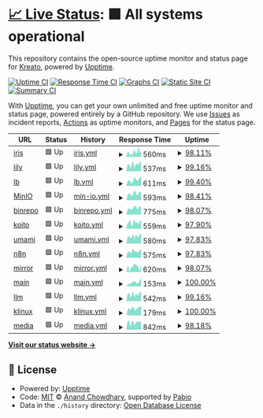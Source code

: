 # [📈 Live Status](https://status.krea.to): <!--live status--> **🟩 All systems operational**

This repository contains the open-source uptime monitor and status page for [Kreato](https://krea.to), powered by [Upptime](https://github.com/upptime/upptime).

[![Uptime CI](https://github.com/kreatoo/status.krea.to/workflows/Uptime%20CI/badge.svg)](https://github.com/kreatoo/status.krea.to/actions?query=workflow%3A%22Uptime+CI%22)
[![Response Time CI](https://github.com/kreatoo/status.krea.to/workflows/Response%20Time%20CI/badge.svg)](https://github.com/kreatoo/status.krea.to/actions?query=workflow%3A%22Response+Time+CI%22)
[![Graphs CI](https://github.com/kreatoo/status.krea.to/workflows/Graphs%20CI/badge.svg)](https://github.com/kreatoo/status.krea.to/actions?query=workflow%3A%22Graphs+CI%22)
[![Static Site CI](https://github.com/kreatoo/status.krea.to/workflows/Static%20Site%20CI/badge.svg)](https://github.com/kreatoo/status.krea.to/actions?query=workflow%3A%22Static+Site+CI%22)
[![Summary CI](https://github.com/kreatoo/status.krea.to/workflows/Summary%20CI/badge.svg)](https://github.com/kreatoo/status.krea.to/actions?query=workflow%3A%22Summary+CI%22)

With [Upptime](https://upptime.js.org), you can get your own unlimited and free uptime monitor and status page, powered entirely by a GitHub repository. We use [Issues](https://github.com/kreatoo/status.krea.to/issues) as incident reports, [Actions](https://github.com/kreatoo/status.krea.to/actions) as uptime monitors, and [Pages](https://status.krea.to) for the status page.

<!--start: status pages-->
<!-- This summary is generated by Upptime (https://github.com/upptime/upptime) -->
<!-- Do not edit this manually, your changes will be overwritten -->
<!-- prettier-ignore -->
| URL | Status | History | Response Time | Uptime |
| --- | ------ | ------- | ------------- | ------ |
| <img alt="" src="https://icons.duckduckgo.com/ip3/iris.krea.to.ico" height="13"> [iris](https://iris.krea.to) | 🟩 Up | [iris.yml](https://github.com/bouquet2/status.krea.to/commits/HEAD/history/iris.yml) | <details><summary><img alt="Response time graph" src="./graphs/iris/response-time-week.png" height="20"> 560ms</summary><br><a href="https://status.krea.to/history/iris"><img alt="Response time 585" src="https://img.shields.io/endpoint?url=https%3A%2F%2Fraw.githubusercontent.com%2Fbouquet2%2Fstatus.krea.to%2FHEAD%2Fapi%2Firis%2Fresponse-time.json"></a><br><a href="https://status.krea.to/history/iris"><img alt="24-hour response time 799" src="https://img.shields.io/endpoint?url=https%3A%2F%2Fraw.githubusercontent.com%2Fbouquet2%2Fstatus.krea.to%2FHEAD%2Fapi%2Firis%2Fresponse-time-day.json"></a><br><a href="https://status.krea.to/history/iris"><img alt="7-day response time 560" src="https://img.shields.io/endpoint?url=https%3A%2F%2Fraw.githubusercontent.com%2Fbouquet2%2Fstatus.krea.to%2FHEAD%2Fapi%2Firis%2Fresponse-time-week.json"></a><br><a href="https://status.krea.to/history/iris"><img alt="30-day response time 619" src="https://img.shields.io/endpoint?url=https%3A%2F%2Fraw.githubusercontent.com%2Fbouquet2%2Fstatus.krea.to%2FHEAD%2Fapi%2Firis%2Fresponse-time-month.json"></a><br><a href="https://status.krea.to/history/iris"><img alt="1-year response time 585" src="https://img.shields.io/endpoint?url=https%3A%2F%2Fraw.githubusercontent.com%2Fbouquet2%2Fstatus.krea.to%2FHEAD%2Fapi%2Firis%2Fresponse-time-year.json"></a></details> | <details><summary><a href="https://status.krea.to/history/iris">98.11%</a></summary><a href="https://status.krea.to/history/iris"><img alt="All-time uptime 98.90%" src="https://img.shields.io/endpoint?url=https%3A%2F%2Fraw.githubusercontent.com%2Fbouquet2%2Fstatus.krea.to%2FHEAD%2Fapi%2Firis%2Fuptime.json"></a><br><a href="https://status.krea.to/history/iris"><img alt="24-hour uptime 98.55%" src="https://img.shields.io/endpoint?url=https%3A%2F%2Fraw.githubusercontent.com%2Fbouquet2%2Fstatus.krea.to%2FHEAD%2Fapi%2Firis%2Fuptime-day.json"></a><br><a href="https://status.krea.to/history/iris"><img alt="7-day uptime 98.11%" src="https://img.shields.io/endpoint?url=https%3A%2F%2Fraw.githubusercontent.com%2Fbouquet2%2Fstatus.krea.to%2FHEAD%2Fapi%2Firis%2Fuptime-week.json"></a><br><a href="https://status.krea.to/history/iris"><img alt="30-day uptime 99.57%" src="https://img.shields.io/endpoint?url=https%3A%2F%2Fraw.githubusercontent.com%2Fbouquet2%2Fstatus.krea.to%2FHEAD%2Fapi%2Firis%2Fuptime-month.json"></a><br><a href="https://status.krea.to/history/iris"><img alt="1-year uptime 98.90%" src="https://img.shields.io/endpoint?url=https%3A%2F%2Fraw.githubusercontent.com%2Fbouquet2%2Fstatus.krea.to%2FHEAD%2Fapi%2Firis%2Fuptime-year.json"></a></details>
| <img alt="" src="https://icons.duckduckgo.com/ip3/lily.krea.to.ico" height="13"> [lily](https://lily.krea.to) | 🟩 Up | [lily.yml](https://github.com/bouquet2/status.krea.to/commits/HEAD/history/lily.yml) | <details><summary><img alt="Response time graph" src="./graphs/lily/response-time-week.png" height="20"> 537ms</summary><br><a href="https://status.krea.to/history/lily"><img alt="Response time 753" src="https://img.shields.io/endpoint?url=https%3A%2F%2Fraw.githubusercontent.com%2Fbouquet2%2Fstatus.krea.to%2FHEAD%2Fapi%2Flily%2Fresponse-time.json"></a><br><a href="https://status.krea.to/history/lily"><img alt="24-hour response time 649" src="https://img.shields.io/endpoint?url=https%3A%2F%2Fraw.githubusercontent.com%2Fbouquet2%2Fstatus.krea.to%2FHEAD%2Fapi%2Flily%2Fresponse-time-day.json"></a><br><a href="https://status.krea.to/history/lily"><img alt="7-day response time 537" src="https://img.shields.io/endpoint?url=https%3A%2F%2Fraw.githubusercontent.com%2Fbouquet2%2Fstatus.krea.to%2FHEAD%2Fapi%2Flily%2Fresponse-time-week.json"></a><br><a href="https://status.krea.to/history/lily"><img alt="30-day response time 804" src="https://img.shields.io/endpoint?url=https%3A%2F%2Fraw.githubusercontent.com%2Fbouquet2%2Fstatus.krea.to%2FHEAD%2Fapi%2Flily%2Fresponse-time-month.json"></a><br><a href="https://status.krea.to/history/lily"><img alt="1-year response time 753" src="https://img.shields.io/endpoint?url=https%3A%2F%2Fraw.githubusercontent.com%2Fbouquet2%2Fstatus.krea.to%2FHEAD%2Fapi%2Flily%2Fresponse-time-year.json"></a></details> | <details><summary><a href="https://status.krea.to/history/lily">99.16%</a></summary><a href="https://status.krea.to/history/lily"><img alt="All-time uptime 98.71%" src="https://img.shields.io/endpoint?url=https%3A%2F%2Fraw.githubusercontent.com%2Fbouquet2%2Fstatus.krea.to%2FHEAD%2Fapi%2Flily%2Fuptime.json"></a><br><a href="https://status.krea.to/history/lily"><img alt="24-hour uptime 100.00%" src="https://img.shields.io/endpoint?url=https%3A%2F%2Fraw.githubusercontent.com%2Fbouquet2%2Fstatus.krea.to%2FHEAD%2Fapi%2Flily%2Fuptime-day.json"></a><br><a href="https://status.krea.to/history/lily"><img alt="7-day uptime 99.16%" src="https://img.shields.io/endpoint?url=https%3A%2F%2Fraw.githubusercontent.com%2Fbouquet2%2Fstatus.krea.to%2FHEAD%2Fapi%2Flily%2Fuptime-week.json"></a><br><a href="https://status.krea.to/history/lily"><img alt="30-day uptime 99.56%" src="https://img.shields.io/endpoint?url=https%3A%2F%2Fraw.githubusercontent.com%2Fbouquet2%2Fstatus.krea.to%2FHEAD%2Fapi%2Flily%2Fuptime-month.json"></a><br><a href="https://status.krea.to/history/lily"><img alt="1-year uptime 98.71%" src="https://img.shields.io/endpoint?url=https%3A%2F%2Fraw.githubusercontent.com%2Fbouquet2%2Fstatus.krea.to%2FHEAD%2Fapi%2Flily%2Fuptime-year.json"></a></details>
| <img alt="" src="https://icons.duckduckgo.com/ip3/lb.krea.to.ico" height="13"> [lb](https://lb.krea.to) | 🟩 Up | [lb.yml](https://github.com/bouquet2/status.krea.to/commits/HEAD/history/lb.yml) | <details><summary><img alt="Response time graph" src="./graphs/lb/response-time-week.png" height="20"> 611ms</summary><br><a href="https://status.krea.to/history/lb"><img alt="Response time 571" src="https://img.shields.io/endpoint?url=https%3A%2F%2Fraw.githubusercontent.com%2Fbouquet2%2Fstatus.krea.to%2FHEAD%2Fapi%2Flb%2Fresponse-time.json"></a><br><a href="https://status.krea.to/history/lb"><img alt="24-hour response time 945" src="https://img.shields.io/endpoint?url=https%3A%2F%2Fraw.githubusercontent.com%2Fbouquet2%2Fstatus.krea.to%2FHEAD%2Fapi%2Flb%2Fresponse-time-day.json"></a><br><a href="https://status.krea.to/history/lb"><img alt="7-day response time 611" src="https://img.shields.io/endpoint?url=https%3A%2F%2Fraw.githubusercontent.com%2Fbouquet2%2Fstatus.krea.to%2FHEAD%2Fapi%2Flb%2Fresponse-time-week.json"></a><br><a href="https://status.krea.to/history/lb"><img alt="30-day response time 637" src="https://img.shields.io/endpoint?url=https%3A%2F%2Fraw.githubusercontent.com%2Fbouquet2%2Fstatus.krea.to%2FHEAD%2Fapi%2Flb%2Fresponse-time-month.json"></a><br><a href="https://status.krea.to/history/lb"><img alt="1-year response time 571" src="https://img.shields.io/endpoint?url=https%3A%2F%2Fraw.githubusercontent.com%2Fbouquet2%2Fstatus.krea.to%2FHEAD%2Fapi%2Flb%2Fresponse-time-year.json"></a></details> | <details><summary><a href="https://status.krea.to/history/lb">99.40%</a></summary><a href="https://status.krea.to/history/lb"><img alt="All-time uptime 99.02%" src="https://img.shields.io/endpoint?url=https%3A%2F%2Fraw.githubusercontent.com%2Fbouquet2%2Fstatus.krea.to%2FHEAD%2Fapi%2Flb%2Fuptime.json"></a><br><a href="https://status.krea.to/history/lb"><img alt="24-hour uptime 100.00%" src="https://img.shields.io/endpoint?url=https%3A%2F%2Fraw.githubusercontent.com%2Fbouquet2%2Fstatus.krea.to%2FHEAD%2Fapi%2Flb%2Fuptime-day.json"></a><br><a href="https://status.krea.to/history/lb"><img alt="7-day uptime 99.40%" src="https://img.shields.io/endpoint?url=https%3A%2F%2Fraw.githubusercontent.com%2Fbouquet2%2Fstatus.krea.to%2FHEAD%2Fapi%2Flb%2Fuptime-week.json"></a><br><a href="https://status.krea.to/history/lb"><img alt="30-day uptime 99.85%" src="https://img.shields.io/endpoint?url=https%3A%2F%2Fraw.githubusercontent.com%2Fbouquet2%2Fstatus.krea.to%2FHEAD%2Fapi%2Flb%2Fuptime-month.json"></a><br><a href="https://status.krea.to/history/lb"><img alt="1-year uptime 99.02%" src="https://img.shields.io/endpoint?url=https%3A%2F%2Fraw.githubusercontent.com%2Fbouquet2%2Fstatus.krea.to%2FHEAD%2Fapi%2Flb%2Fuptime-year.json"></a></details>
| <img alt="" src="https://icons.duckduckgo.com/ip3/s3.krea.to.ico" height="13"> [MinIO](https://s3.krea.to) | 🟩 Up | [min-io.yml](https://github.com/bouquet2/status.krea.to/commits/HEAD/history/min-io.yml) | <details><summary><img alt="Response time graph" src="./graphs/min-io/response-time-week.png" height="20"> 593ms</summary><br><a href="https://status.krea.to/history/min-io"><img alt="Response time 661" src="https://img.shields.io/endpoint?url=https%3A%2F%2Fraw.githubusercontent.com%2Fbouquet2%2Fstatus.krea.to%2FHEAD%2Fapi%2Fmin-io%2Fresponse-time.json"></a><br><a href="https://status.krea.to/history/min-io"><img alt="24-hour response time 678" src="https://img.shields.io/endpoint?url=https%3A%2F%2Fraw.githubusercontent.com%2Fbouquet2%2Fstatus.krea.to%2FHEAD%2Fapi%2Fmin-io%2Fresponse-time-day.json"></a><br><a href="https://status.krea.to/history/min-io"><img alt="7-day response time 593" src="https://img.shields.io/endpoint?url=https%3A%2F%2Fraw.githubusercontent.com%2Fbouquet2%2Fstatus.krea.to%2FHEAD%2Fapi%2Fmin-io%2Fresponse-time-week.json"></a><br><a href="https://status.krea.to/history/min-io"><img alt="30-day response time 711" src="https://img.shields.io/endpoint?url=https%3A%2F%2Fraw.githubusercontent.com%2Fbouquet2%2Fstatus.krea.to%2FHEAD%2Fapi%2Fmin-io%2Fresponse-time-month.json"></a><br><a href="https://status.krea.to/history/min-io"><img alt="1-year response time 661" src="https://img.shields.io/endpoint?url=https%3A%2F%2Fraw.githubusercontent.com%2Fbouquet2%2Fstatus.krea.to%2FHEAD%2Fapi%2Fmin-io%2Fresponse-time-year.json"></a></details> | <details><summary><a href="https://status.krea.to/history/min-io">98.41%</a></summary><a href="https://status.krea.to/history/min-io"><img alt="All-time uptime 98.22%" src="https://img.shields.io/endpoint?url=https%3A%2F%2Fraw.githubusercontent.com%2Fbouquet2%2Fstatus.krea.to%2FHEAD%2Fapi%2Fmin-io%2Fuptime.json"></a><br><a href="https://status.krea.to/history/min-io"><img alt="24-hour uptime 100.00%" src="https://img.shields.io/endpoint?url=https%3A%2F%2Fraw.githubusercontent.com%2Fbouquet2%2Fstatus.krea.to%2FHEAD%2Fapi%2Fmin-io%2Fuptime-day.json"></a><br><a href="https://status.krea.to/history/min-io"><img alt="7-day uptime 98.41%" src="https://img.shields.io/endpoint?url=https%3A%2F%2Fraw.githubusercontent.com%2Fbouquet2%2Fstatus.krea.to%2FHEAD%2Fapi%2Fmin-io%2Fuptime-week.json"></a><br><a href="https://status.krea.to/history/min-io"><img alt="30-day uptime 99.62%" src="https://img.shields.io/endpoint?url=https%3A%2F%2Fraw.githubusercontent.com%2Fbouquet2%2Fstatus.krea.to%2FHEAD%2Fapi%2Fmin-io%2Fuptime-month.json"></a><br><a href="https://status.krea.to/history/min-io"><img alt="1-year uptime 98.22%" src="https://img.shields.io/endpoint?url=https%3A%2F%2Fraw.githubusercontent.com%2Fbouquet2%2Fstatus.krea.to%2FHEAD%2Fapi%2Fmin-io%2Fuptime-year.json"></a></details>
| <img alt="" src="https://icons.duckduckgo.com/ip3/bin.kreato.dev.ico" height="13"> [binrepo](https://bin.kreato.dev) | 🟩 Up | [binrepo.yml](https://github.com/bouquet2/status.krea.to/commits/HEAD/history/binrepo.yml) | <details><summary><img alt="Response time graph" src="./graphs/binrepo/response-time-week.png" height="20"> 775ms</summary><br><a href="https://status.krea.to/history/binrepo"><img alt="Response time 684" src="https://img.shields.io/endpoint?url=https%3A%2F%2Fraw.githubusercontent.com%2Fbouquet2%2Fstatus.krea.to%2FHEAD%2Fapi%2Fbinrepo%2Fresponse-time.json"></a><br><a href="https://status.krea.to/history/binrepo"><img alt="24-hour response time 850" src="https://img.shields.io/endpoint?url=https%3A%2F%2Fraw.githubusercontent.com%2Fbouquet2%2Fstatus.krea.to%2FHEAD%2Fapi%2Fbinrepo%2Fresponse-time-day.json"></a><br><a href="https://status.krea.to/history/binrepo"><img alt="7-day response time 775" src="https://img.shields.io/endpoint?url=https%3A%2F%2Fraw.githubusercontent.com%2Fbouquet2%2Fstatus.krea.to%2FHEAD%2Fapi%2Fbinrepo%2Fresponse-time-week.json"></a><br><a href="https://status.krea.to/history/binrepo"><img alt="30-day response time 787" src="https://img.shields.io/endpoint?url=https%3A%2F%2Fraw.githubusercontent.com%2Fbouquet2%2Fstatus.krea.to%2FHEAD%2Fapi%2Fbinrepo%2Fresponse-time-month.json"></a><br><a href="https://status.krea.to/history/binrepo"><img alt="1-year response time 684" src="https://img.shields.io/endpoint?url=https%3A%2F%2Fraw.githubusercontent.com%2Fbouquet2%2Fstatus.krea.to%2FHEAD%2Fapi%2Fbinrepo%2Fresponse-time-year.json"></a></details> | <details><summary><a href="https://status.krea.to/history/binrepo">98.07%</a></summary><a href="https://status.krea.to/history/binrepo"><img alt="All-time uptime 98.89%" src="https://img.shields.io/endpoint?url=https%3A%2F%2Fraw.githubusercontent.com%2Fbouquet2%2Fstatus.krea.to%2FHEAD%2Fapi%2Fbinrepo%2Fuptime.json"></a><br><a href="https://status.krea.to/history/binrepo"><img alt="24-hour uptime 100.00%" src="https://img.shields.io/endpoint?url=https%3A%2F%2Fraw.githubusercontent.com%2Fbouquet2%2Fstatus.krea.to%2FHEAD%2Fapi%2Fbinrepo%2Fuptime-day.json"></a><br><a href="https://status.krea.to/history/binrepo"><img alt="7-day uptime 98.07%" src="https://img.shields.io/endpoint?url=https%3A%2F%2Fraw.githubusercontent.com%2Fbouquet2%2Fstatus.krea.to%2FHEAD%2Fapi%2Fbinrepo%2Fuptime-week.json"></a><br><a href="https://status.krea.to/history/binrepo"><img alt="30-day uptime 99.50%" src="https://img.shields.io/endpoint?url=https%3A%2F%2Fraw.githubusercontent.com%2Fbouquet2%2Fstatus.krea.to%2FHEAD%2Fapi%2Fbinrepo%2Fuptime-month.json"></a><br><a href="https://status.krea.to/history/binrepo"><img alt="1-year uptime 98.89%" src="https://img.shields.io/endpoint?url=https%3A%2F%2Fraw.githubusercontent.com%2Fbouquet2%2Fstatus.krea.to%2FHEAD%2Fapi%2Fbinrepo%2Fuptime-year.json"></a></details>
| <img alt="" src="https://icons.duckduckgo.com/ip3/fm.krea.to.ico" height="13"> [koito](https://fm.krea.to) | 🟩 Up | [koito.yml](https://github.com/bouquet2/status.krea.to/commits/HEAD/history/koito.yml) | <details><summary><img alt="Response time graph" src="./graphs/koito/response-time-week.png" height="20"> 559ms</summary><br><a href="https://status.krea.to/history/koito"><img alt="Response time 601" src="https://img.shields.io/endpoint?url=https%3A%2F%2Fraw.githubusercontent.com%2Fbouquet2%2Fstatus.krea.to%2FHEAD%2Fapi%2Fkoito%2Fresponse-time.json"></a><br><a href="https://status.krea.to/history/koito"><img alt="24-hour response time 668" src="https://img.shields.io/endpoint?url=https%3A%2F%2Fraw.githubusercontent.com%2Fbouquet2%2Fstatus.krea.to%2FHEAD%2Fapi%2Fkoito%2Fresponse-time-day.json"></a><br><a href="https://status.krea.to/history/koito"><img alt="7-day response time 559" src="https://img.shields.io/endpoint?url=https%3A%2F%2Fraw.githubusercontent.com%2Fbouquet2%2Fstatus.krea.to%2FHEAD%2Fapi%2Fkoito%2Fresponse-time-week.json"></a><br><a href="https://status.krea.to/history/koito"><img alt="30-day response time 601" src="https://img.shields.io/endpoint?url=https%3A%2F%2Fraw.githubusercontent.com%2Fbouquet2%2Fstatus.krea.to%2FHEAD%2Fapi%2Fkoito%2Fresponse-time-month.json"></a><br><a href="https://status.krea.to/history/koito"><img alt="1-year response time 601" src="https://img.shields.io/endpoint?url=https%3A%2F%2Fraw.githubusercontent.com%2Fbouquet2%2Fstatus.krea.to%2FHEAD%2Fapi%2Fkoito%2Fresponse-time-year.json"></a></details> | <details><summary><a href="https://status.krea.to/history/koito">97.90%</a></summary><a href="https://status.krea.to/history/koito"><img alt="All-time uptime 99.11%" src="https://img.shields.io/endpoint?url=https%3A%2F%2Fraw.githubusercontent.com%2Fbouquet2%2Fstatus.krea.to%2FHEAD%2Fapi%2Fkoito%2Fuptime.json"></a><br><a href="https://status.krea.to/history/koito"><img alt="24-hour uptime 100.00%" src="https://img.shields.io/endpoint?url=https%3A%2F%2Fraw.githubusercontent.com%2Fbouquet2%2Fstatus.krea.to%2FHEAD%2Fapi%2Fkoito%2Fuptime-day.json"></a><br><a href="https://status.krea.to/history/koito"><img alt="7-day uptime 97.90%" src="https://img.shields.io/endpoint?url=https%3A%2F%2Fraw.githubusercontent.com%2Fbouquet2%2Fstatus.krea.to%2FHEAD%2Fapi%2Fkoito%2Fuptime-week.json"></a><br><a href="https://status.krea.to/history/koito"><img alt="30-day uptime 99.11%" src="https://img.shields.io/endpoint?url=https%3A%2F%2Fraw.githubusercontent.com%2Fbouquet2%2Fstatus.krea.to%2FHEAD%2Fapi%2Fkoito%2Fuptime-month.json"></a><br><a href="https://status.krea.to/history/koito"><img alt="1-year uptime 99.11%" src="https://img.shields.io/endpoint?url=https%3A%2F%2Fraw.githubusercontent.com%2Fbouquet2%2Fstatus.krea.to%2FHEAD%2Fapi%2Fkoito%2Fuptime-year.json"></a></details>
| <img alt="" src="https://icons.duckduckgo.com/ip3/umami.krea.to.ico" height="13"> [umami](https://umami.krea.to/dashboard) | 🟩 Up | [umami.yml](https://github.com/bouquet2/status.krea.to/commits/HEAD/history/umami.yml) | <details><summary><img alt="Response time graph" src="./graphs/umami/response-time-week.png" height="20"> 580ms</summary><br><a href="https://status.krea.to/history/umami"><img alt="Response time 605" src="https://img.shields.io/endpoint?url=https%3A%2F%2Fraw.githubusercontent.com%2Fbouquet2%2Fstatus.krea.to%2FHEAD%2Fapi%2Fumami%2Fresponse-time.json"></a><br><a href="https://status.krea.to/history/umami"><img alt="24-hour response time 753" src="https://img.shields.io/endpoint?url=https%3A%2F%2Fraw.githubusercontent.com%2Fbouquet2%2Fstatus.krea.to%2FHEAD%2Fapi%2Fumami%2Fresponse-time-day.json"></a><br><a href="https://status.krea.to/history/umami"><img alt="7-day response time 580" src="https://img.shields.io/endpoint?url=https%3A%2F%2Fraw.githubusercontent.com%2Fbouquet2%2Fstatus.krea.to%2FHEAD%2Fapi%2Fumami%2Fresponse-time-week.json"></a><br><a href="https://status.krea.to/history/umami"><img alt="30-day response time 666" src="https://img.shields.io/endpoint?url=https%3A%2F%2Fraw.githubusercontent.com%2Fbouquet2%2Fstatus.krea.to%2FHEAD%2Fapi%2Fumami%2Fresponse-time-month.json"></a><br><a href="https://status.krea.to/history/umami"><img alt="1-year response time 605" src="https://img.shields.io/endpoint?url=https%3A%2F%2Fraw.githubusercontent.com%2Fbouquet2%2Fstatus.krea.to%2FHEAD%2Fapi%2Fumami%2Fresponse-time-year.json"></a></details> | <details><summary><a href="https://status.krea.to/history/umami">97.83%</a></summary><a href="https://status.krea.to/history/umami"><img alt="All-time uptime 98.86%" src="https://img.shields.io/endpoint?url=https%3A%2F%2Fraw.githubusercontent.com%2Fbouquet2%2Fstatus.krea.to%2FHEAD%2Fapi%2Fumami%2Fuptime.json"></a><br><a href="https://status.krea.to/history/umami"><img alt="24-hour uptime 100.00%" src="https://img.shields.io/endpoint?url=https%3A%2F%2Fraw.githubusercontent.com%2Fbouquet2%2Fstatus.krea.to%2FHEAD%2Fapi%2Fumami%2Fuptime-day.json"></a><br><a href="https://status.krea.to/history/umami"><img alt="7-day uptime 97.83%" src="https://img.shields.io/endpoint?url=https%3A%2F%2Fraw.githubusercontent.com%2Fbouquet2%2Fstatus.krea.to%2FHEAD%2Fapi%2Fumami%2Fuptime-week.json"></a><br><a href="https://status.krea.to/history/umami"><img alt="30-day uptime 99.47%" src="https://img.shields.io/endpoint?url=https%3A%2F%2Fraw.githubusercontent.com%2Fbouquet2%2Fstatus.krea.to%2FHEAD%2Fapi%2Fumami%2Fuptime-month.json"></a><br><a href="https://status.krea.to/history/umami"><img alt="1-year uptime 98.86%" src="https://img.shields.io/endpoint?url=https%3A%2F%2Fraw.githubusercontent.com%2Fbouquet2%2Fstatus.krea.to%2FHEAD%2Fapi%2Fumami%2Fuptime-year.json"></a></details>
| <img alt="" src="https://icons.duckduckgo.com/ip3/n8n.krea.to.ico" height="13"> [n8n](https://n8n.krea.to) | 🟩 Up | [n8n.yml](https://github.com/bouquet2/status.krea.to/commits/HEAD/history/n8n.yml) | <details><summary><img alt="Response time graph" src="./graphs/n8n/response-time-week.png" height="20"> 575ms</summary><br><a href="https://status.krea.to/history/n8n"><img alt="Response time 578" src="https://img.shields.io/endpoint?url=https%3A%2F%2Fraw.githubusercontent.com%2Fbouquet2%2Fstatus.krea.to%2FHEAD%2Fapi%2Fn8n%2Fresponse-time.json"></a><br><a href="https://status.krea.to/history/n8n"><img alt="24-hour response time 650" src="https://img.shields.io/endpoint?url=https%3A%2F%2Fraw.githubusercontent.com%2Fbouquet2%2Fstatus.krea.to%2FHEAD%2Fapi%2Fn8n%2Fresponse-time-day.json"></a><br><a href="https://status.krea.to/history/n8n"><img alt="7-day response time 575" src="https://img.shields.io/endpoint?url=https%3A%2F%2Fraw.githubusercontent.com%2Fbouquet2%2Fstatus.krea.to%2FHEAD%2Fapi%2Fn8n%2Fresponse-time-week.json"></a><br><a href="https://status.krea.to/history/n8n"><img alt="30-day response time 635" src="https://img.shields.io/endpoint?url=https%3A%2F%2Fraw.githubusercontent.com%2Fbouquet2%2Fstatus.krea.to%2FHEAD%2Fapi%2Fn8n%2Fresponse-time-month.json"></a><br><a href="https://status.krea.to/history/n8n"><img alt="1-year response time 578" src="https://img.shields.io/endpoint?url=https%3A%2F%2Fraw.githubusercontent.com%2Fbouquet2%2Fstatus.krea.to%2FHEAD%2Fapi%2Fn8n%2Fresponse-time-year.json"></a></details> | <details><summary><a href="https://status.krea.to/history/n8n">97.83%</a></summary><a href="https://status.krea.to/history/n8n"><img alt="All-time uptime 98.13%" src="https://img.shields.io/endpoint?url=https%3A%2F%2Fraw.githubusercontent.com%2Fbouquet2%2Fstatus.krea.to%2FHEAD%2Fapi%2Fn8n%2Fuptime.json"></a><br><a href="https://status.krea.to/history/n8n"><img alt="24-hour uptime 100.00%" src="https://img.shields.io/endpoint?url=https%3A%2F%2Fraw.githubusercontent.com%2Fbouquet2%2Fstatus.krea.to%2FHEAD%2Fapi%2Fn8n%2Fuptime-day.json"></a><br><a href="https://status.krea.to/history/n8n"><img alt="7-day uptime 97.83%" src="https://img.shields.io/endpoint?url=https%3A%2F%2Fraw.githubusercontent.com%2Fbouquet2%2Fstatus.krea.to%2FHEAD%2Fapi%2Fn8n%2Fuptime-week.json"></a><br><a href="https://status.krea.to/history/n8n"><img alt="30-day uptime 97.59%" src="https://img.shields.io/endpoint?url=https%3A%2F%2Fraw.githubusercontent.com%2Fbouquet2%2Fstatus.krea.to%2FHEAD%2Fapi%2Fn8n%2Fuptime-month.json"></a><br><a href="https://status.krea.to/history/n8n"><img alt="1-year uptime 98.13%" src="https://img.shields.io/endpoint?url=https%3A%2F%2Fraw.githubusercontent.com%2Fbouquet2%2Fstatus.krea.to%2FHEAD%2Fapi%2Fn8n%2Fuptime-year.json"></a></details>
| <img alt="" src="https://icons.duckduckgo.com/ip3/mirror.kreato.dev.ico" height="13"> [mirror](https://mirror.kreato.dev) | 🟩 Up | [mirror.yml](https://github.com/bouquet2/status.krea.to/commits/HEAD/history/mirror.yml) | <details><summary><img alt="Response time graph" src="./graphs/mirror/response-time-week.png" height="20"> 620ms</summary><br><a href="https://status.krea.to/history/mirror"><img alt="Response time 1133" src="https://img.shields.io/endpoint?url=https%3A%2F%2Fraw.githubusercontent.com%2Fbouquet2%2Fstatus.krea.to%2FHEAD%2Fapi%2Fmirror%2Fresponse-time.json"></a><br><a href="https://status.krea.to/history/mirror"><img alt="24-hour response time 876" src="https://img.shields.io/endpoint?url=https%3A%2F%2Fraw.githubusercontent.com%2Fbouquet2%2Fstatus.krea.to%2FHEAD%2Fapi%2Fmirror%2Fresponse-time-day.json"></a><br><a href="https://status.krea.to/history/mirror"><img alt="7-day response time 620" src="https://img.shields.io/endpoint?url=https%3A%2F%2Fraw.githubusercontent.com%2Fbouquet2%2Fstatus.krea.to%2FHEAD%2Fapi%2Fmirror%2Fresponse-time-week.json"></a><br><a href="https://status.krea.to/history/mirror"><img alt="30-day response time 1193" src="https://img.shields.io/endpoint?url=https%3A%2F%2Fraw.githubusercontent.com%2Fbouquet2%2Fstatus.krea.to%2FHEAD%2Fapi%2Fmirror%2Fresponse-time-month.json"></a><br><a href="https://status.krea.to/history/mirror"><img alt="1-year response time 1133" src="https://img.shields.io/endpoint?url=https%3A%2F%2Fraw.githubusercontent.com%2Fbouquet2%2Fstatus.krea.to%2FHEAD%2Fapi%2Fmirror%2Fresponse-time-year.json"></a></details> | <details><summary><a href="https://status.krea.to/history/mirror">98.07%</a></summary><a href="https://status.krea.to/history/mirror"><img alt="All-time uptime 98.91%" src="https://img.shields.io/endpoint?url=https%3A%2F%2Fraw.githubusercontent.com%2Fbouquet2%2Fstatus.krea.to%2FHEAD%2Fapi%2Fmirror%2Fuptime.json"></a><br><a href="https://status.krea.to/history/mirror"><img alt="24-hour uptime 100.00%" src="https://img.shields.io/endpoint?url=https%3A%2F%2Fraw.githubusercontent.com%2Fbouquet2%2Fstatus.krea.to%2FHEAD%2Fapi%2Fmirror%2Fuptime-day.json"></a><br><a href="https://status.krea.to/history/mirror"><img alt="7-day uptime 98.07%" src="https://img.shields.io/endpoint?url=https%3A%2F%2Fraw.githubusercontent.com%2Fbouquet2%2Fstatus.krea.to%2FHEAD%2Fapi%2Fmirror%2Fuptime-week.json"></a><br><a href="https://status.krea.to/history/mirror"><img alt="30-day uptime 99.51%" src="https://img.shields.io/endpoint?url=https%3A%2F%2Fraw.githubusercontent.com%2Fbouquet2%2Fstatus.krea.to%2FHEAD%2Fapi%2Fmirror%2Fuptime-month.json"></a><br><a href="https://status.krea.to/history/mirror"><img alt="1-year uptime 98.91%" src="https://img.shields.io/endpoint?url=https%3A%2F%2Fraw.githubusercontent.com%2Fbouquet2%2Fstatus.krea.to%2FHEAD%2Fapi%2Fmirror%2Fuptime-year.json"></a></details>
| <img alt="" src="https://icons.duckduckgo.com/ip3/krea.to.ico" height="13"> [main](https://krea.to) | 🟩 Up | [main.yml](https://github.com/bouquet2/status.krea.to/commits/HEAD/history/main.yml) | <details><summary><img alt="Response time graph" src="./graphs/main/response-time-week.png" height="20"> 153ms</summary><br><a href="https://status.krea.to/history/main"><img alt="Response time 159" src="https://img.shields.io/endpoint?url=https%3A%2F%2Fraw.githubusercontent.com%2Fbouquet2%2Fstatus.krea.to%2FHEAD%2Fapi%2Fmain%2Fresponse-time.json"></a><br><a href="https://status.krea.to/history/main"><img alt="24-hour response time 325" src="https://img.shields.io/endpoint?url=https%3A%2F%2Fraw.githubusercontent.com%2Fbouquet2%2Fstatus.krea.to%2FHEAD%2Fapi%2Fmain%2Fresponse-time-day.json"></a><br><a href="https://status.krea.to/history/main"><img alt="7-day response time 153" src="https://img.shields.io/endpoint?url=https%3A%2F%2Fraw.githubusercontent.com%2Fbouquet2%2Fstatus.krea.to%2FHEAD%2Fapi%2Fmain%2Fresponse-time-week.json"></a><br><a href="https://status.krea.to/history/main"><img alt="30-day response time 159" src="https://img.shields.io/endpoint?url=https%3A%2F%2Fraw.githubusercontent.com%2Fbouquet2%2Fstatus.krea.to%2FHEAD%2Fapi%2Fmain%2Fresponse-time-month.json"></a><br><a href="https://status.krea.to/history/main"><img alt="1-year response time 159" src="https://img.shields.io/endpoint?url=https%3A%2F%2Fraw.githubusercontent.com%2Fbouquet2%2Fstatus.krea.to%2FHEAD%2Fapi%2Fmain%2Fresponse-time-year.json"></a></details> | <details><summary><a href="https://status.krea.to/history/main">100.00%</a></summary><a href="https://status.krea.to/history/main"><img alt="All-time uptime 100.00%" src="https://img.shields.io/endpoint?url=https%3A%2F%2Fraw.githubusercontent.com%2Fbouquet2%2Fstatus.krea.to%2FHEAD%2Fapi%2Fmain%2Fuptime.json"></a><br><a href="https://status.krea.to/history/main"><img alt="24-hour uptime 100.00%" src="https://img.shields.io/endpoint?url=https%3A%2F%2Fraw.githubusercontent.com%2Fbouquet2%2Fstatus.krea.to%2FHEAD%2Fapi%2Fmain%2Fuptime-day.json"></a><br><a href="https://status.krea.to/history/main"><img alt="7-day uptime 100.00%" src="https://img.shields.io/endpoint?url=https%3A%2F%2Fraw.githubusercontent.com%2Fbouquet2%2Fstatus.krea.to%2FHEAD%2Fapi%2Fmain%2Fuptime-week.json"></a><br><a href="https://status.krea.to/history/main"><img alt="30-day uptime 100.00%" src="https://img.shields.io/endpoint?url=https%3A%2F%2Fraw.githubusercontent.com%2Fbouquet2%2Fstatus.krea.to%2FHEAD%2Fapi%2Fmain%2Fuptime-month.json"></a><br><a href="https://status.krea.to/history/main"><img alt="1-year uptime 100.00%" src="https://img.shields.io/endpoint?url=https%3A%2F%2Fraw.githubusercontent.com%2Fbouquet2%2Fstatus.krea.to%2FHEAD%2Fapi%2Fmain%2Fuptime-year.json"></a></details>
| <img alt="" src="https://icons.duckduckgo.com/ip3/llm.krea.to.ico" height="13"> [llm](https://llm.krea.to/v1/) | 🟩 Up | [llm.yml](https://github.com/bouquet2/status.krea.to/commits/HEAD/history/llm.yml) | <details><summary><img alt="Response time graph" src="./graphs/llm/response-time-week.png" height="20"> 542ms</summary><br><a href="https://status.krea.to/history/llm"><img alt="Response time 562" src="https://img.shields.io/endpoint?url=https%3A%2F%2Fraw.githubusercontent.com%2Fbouquet2%2Fstatus.krea.to%2FHEAD%2Fapi%2Fllm%2Fresponse-time.json"></a><br><a href="https://status.krea.to/history/llm"><img alt="24-hour response time 721" src="https://img.shields.io/endpoint?url=https%3A%2F%2Fraw.githubusercontent.com%2Fbouquet2%2Fstatus.krea.to%2FHEAD%2Fapi%2Fllm%2Fresponse-time-day.json"></a><br><a href="https://status.krea.to/history/llm"><img alt="7-day response time 542" src="https://img.shields.io/endpoint?url=https%3A%2F%2Fraw.githubusercontent.com%2Fbouquet2%2Fstatus.krea.to%2FHEAD%2Fapi%2Fllm%2Fresponse-time-week.json"></a><br><a href="https://status.krea.to/history/llm"><img alt="30-day response time 604" src="https://img.shields.io/endpoint?url=https%3A%2F%2Fraw.githubusercontent.com%2Fbouquet2%2Fstatus.krea.to%2FHEAD%2Fapi%2Fllm%2Fresponse-time-month.json"></a><br><a href="https://status.krea.to/history/llm"><img alt="1-year response time 562" src="https://img.shields.io/endpoint?url=https%3A%2F%2Fraw.githubusercontent.com%2Fbouquet2%2Fstatus.krea.to%2FHEAD%2Fapi%2Fllm%2Fresponse-time-year.json"></a></details> | <details><summary><a href="https://status.krea.to/history/llm">99.16%</a></summary><a href="https://status.krea.to/history/llm"><img alt="All-time uptime 98.99%" src="https://img.shields.io/endpoint?url=https%3A%2F%2Fraw.githubusercontent.com%2Fbouquet2%2Fstatus.krea.to%2FHEAD%2Fapi%2Fllm%2Fuptime.json"></a><br><a href="https://status.krea.to/history/llm"><img alt="24-hour uptime 100.00%" src="https://img.shields.io/endpoint?url=https%3A%2F%2Fraw.githubusercontent.com%2Fbouquet2%2Fstatus.krea.to%2FHEAD%2Fapi%2Fllm%2Fuptime-day.json"></a><br><a href="https://status.krea.to/history/llm"><img alt="7-day uptime 99.16%" src="https://img.shields.io/endpoint?url=https%3A%2F%2Fraw.githubusercontent.com%2Fbouquet2%2Fstatus.krea.to%2FHEAD%2Fapi%2Fllm%2Fuptime-week.json"></a><br><a href="https://status.krea.to/history/llm"><img alt="30-day uptime 99.79%" src="https://img.shields.io/endpoint?url=https%3A%2F%2Fraw.githubusercontent.com%2Fbouquet2%2Fstatus.krea.to%2FHEAD%2Fapi%2Fllm%2Fuptime-month.json"></a><br><a href="https://status.krea.to/history/llm"><img alt="1-year uptime 98.99%" src="https://img.shields.io/endpoint?url=https%3A%2F%2Fraw.githubusercontent.com%2Fbouquet2%2Fstatus.krea.to%2FHEAD%2Fapi%2Fllm%2Fuptime-year.json"></a></details>
| <img alt="" src="https://icons.duckduckgo.com/ip3/linux.kreato.dev.ico" height="13"> [klinux](https://linux.kreato.dev) | 🟩 Up | [klinux.yml](https://github.com/bouquet2/status.krea.to/commits/HEAD/history/klinux.yml) | <details><summary><img alt="Response time graph" src="./graphs/klinux/response-time-week.png" height="20"> 179ms</summary><br><a href="https://status.krea.to/history/klinux"><img alt="Response time 195" src="https://img.shields.io/endpoint?url=https%3A%2F%2Fraw.githubusercontent.com%2Fbouquet2%2Fstatus.krea.to%2FHEAD%2Fapi%2Fklinux%2Fresponse-time.json"></a><br><a href="https://status.krea.to/history/klinux"><img alt="24-hour response time 229" src="https://img.shields.io/endpoint?url=https%3A%2F%2Fraw.githubusercontent.com%2Fbouquet2%2Fstatus.krea.to%2FHEAD%2Fapi%2Fklinux%2Fresponse-time-day.json"></a><br><a href="https://status.krea.to/history/klinux"><img alt="7-day response time 179" src="https://img.shields.io/endpoint?url=https%3A%2F%2Fraw.githubusercontent.com%2Fbouquet2%2Fstatus.krea.to%2FHEAD%2Fapi%2Fklinux%2Fresponse-time-week.json"></a><br><a href="https://status.krea.to/history/klinux"><img alt="30-day response time 181" src="https://img.shields.io/endpoint?url=https%3A%2F%2Fraw.githubusercontent.com%2Fbouquet2%2Fstatus.krea.to%2FHEAD%2Fapi%2Fklinux%2Fresponse-time-month.json"></a><br><a href="https://status.krea.to/history/klinux"><img alt="1-year response time 195" src="https://img.shields.io/endpoint?url=https%3A%2F%2Fraw.githubusercontent.com%2Fbouquet2%2Fstatus.krea.to%2FHEAD%2Fapi%2Fklinux%2Fresponse-time-year.json"></a></details> | <details><summary><a href="https://status.krea.to/history/klinux">100.00%</a></summary><a href="https://status.krea.to/history/klinux"><img alt="All-time uptime 100.00%" src="https://img.shields.io/endpoint?url=https%3A%2F%2Fraw.githubusercontent.com%2Fbouquet2%2Fstatus.krea.to%2FHEAD%2Fapi%2Fklinux%2Fuptime.json"></a><br><a href="https://status.krea.to/history/klinux"><img alt="24-hour uptime 100.00%" src="https://img.shields.io/endpoint?url=https%3A%2F%2Fraw.githubusercontent.com%2Fbouquet2%2Fstatus.krea.to%2FHEAD%2Fapi%2Fklinux%2Fuptime-day.json"></a><br><a href="https://status.krea.to/history/klinux"><img alt="7-day uptime 100.00%" src="https://img.shields.io/endpoint?url=https%3A%2F%2Fraw.githubusercontent.com%2Fbouquet2%2Fstatus.krea.to%2FHEAD%2Fapi%2Fklinux%2Fuptime-week.json"></a><br><a href="https://status.krea.to/history/klinux"><img alt="30-day uptime 100.00%" src="https://img.shields.io/endpoint?url=https%3A%2F%2Fraw.githubusercontent.com%2Fbouquet2%2Fstatus.krea.to%2FHEAD%2Fapi%2Fklinux%2Fuptime-month.json"></a><br><a href="https://status.krea.to/history/klinux"><img alt="1-year uptime 100.00%" src="https://img.shields.io/endpoint?url=https%3A%2F%2Fraw.githubusercontent.com%2Fbouquet2%2Fstatus.krea.to%2FHEAD%2Fapi%2Fklinux%2Fuptime-year.json"></a></details>
| <img alt="" src="https://icons.duckduckgo.com/ip3/media.krea.to.ico" height="13"> [media](https://media.krea.to) | 🟩 Up | [media.yml](https://github.com/bouquet2/status.krea.to/commits/HEAD/history/media.yml) | <details><summary><img alt="Response time graph" src="./graphs/media/response-time-week.png" height="20"> 842ms</summary><br><a href="https://status.krea.to/history/media"><img alt="Response time 744" src="https://img.shields.io/endpoint?url=https%3A%2F%2Fraw.githubusercontent.com%2Fbouquet2%2Fstatus.krea.to%2FHEAD%2Fapi%2Fmedia%2Fresponse-time.json"></a><br><a href="https://status.krea.to/history/media"><img alt="24-hour response time 736" src="https://img.shields.io/endpoint?url=https%3A%2F%2Fraw.githubusercontent.com%2Fbouquet2%2Fstatus.krea.to%2FHEAD%2Fapi%2Fmedia%2Fresponse-time-day.json"></a><br><a href="https://status.krea.to/history/media"><img alt="7-day response time 842" src="https://img.shields.io/endpoint?url=https%3A%2F%2Fraw.githubusercontent.com%2Fbouquet2%2Fstatus.krea.to%2FHEAD%2Fapi%2Fmedia%2Fresponse-time-week.json"></a><br><a href="https://status.krea.to/history/media"><img alt="30-day response time 948" src="https://img.shields.io/endpoint?url=https%3A%2F%2Fraw.githubusercontent.com%2Fbouquet2%2Fstatus.krea.to%2FHEAD%2Fapi%2Fmedia%2Fresponse-time-month.json"></a><br><a href="https://status.krea.to/history/media"><img alt="1-year response time 744" src="https://img.shields.io/endpoint?url=https%3A%2F%2Fraw.githubusercontent.com%2Fbouquet2%2Fstatus.krea.to%2FHEAD%2Fapi%2Fmedia%2Fresponse-time-year.json"></a></details> | <details><summary><a href="https://status.krea.to/history/media">98.18%</a></summary><a href="https://status.krea.to/history/media"><img alt="All-time uptime 98.92%" src="https://img.shields.io/endpoint?url=https%3A%2F%2Fraw.githubusercontent.com%2Fbouquet2%2Fstatus.krea.to%2FHEAD%2Fapi%2Fmedia%2Fuptime.json"></a><br><a href="https://status.krea.to/history/media"><img alt="24-hour uptime 100.00%" src="https://img.shields.io/endpoint?url=https%3A%2F%2Fraw.githubusercontent.com%2Fbouquet2%2Fstatus.krea.to%2FHEAD%2Fapi%2Fmedia%2Fuptime-day.json"></a><br><a href="https://status.krea.to/history/media"><img alt="7-day uptime 98.18%" src="https://img.shields.io/endpoint?url=https%3A%2F%2Fraw.githubusercontent.com%2Fbouquet2%2Fstatus.krea.to%2FHEAD%2Fapi%2Fmedia%2Fuptime-week.json"></a><br><a href="https://status.krea.to/history/media"><img alt="30-day uptime 99.57%" src="https://img.shields.io/endpoint?url=https%3A%2F%2Fraw.githubusercontent.com%2Fbouquet2%2Fstatus.krea.to%2FHEAD%2Fapi%2Fmedia%2Fuptime-month.json"></a><br><a href="https://status.krea.to/history/media"><img alt="1-year uptime 98.92%" src="https://img.shields.io/endpoint?url=https%3A%2F%2Fraw.githubusercontent.com%2Fbouquet2%2Fstatus.krea.to%2FHEAD%2Fapi%2Fmedia%2Fuptime-year.json"></a></details>

<!--end: status pages-->

[**Visit our status website →**](https://status.krea.to)

## 📄 License

- Powered by: [Upptime](https://github.com/upptime/upptime)
- Code: [MIT](./LICENSE) © [Anand Chowdhary](https://anandchowdhary.com), supported by [Pabio](https://pabio.com)
- Data in the `./history` directory: [Open Database License](https://opendatacommons.org/licenses/odbl/1-0/)
